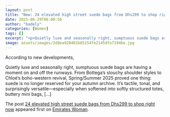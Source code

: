 ```yaml
---
layout: post
title: "New: 24 elevated high street suede bags from Dhs299 to shop right now"
date: 2025-06-29T06:00:56
author: "badely"
categories: [Women]
tags: []
excerpt: "<p>Quietly luxe and seasonally right, sumptuous suede bags are having a moment on and off the runways. From Bottega’s slouchy shoulder styles to Chloé"
image: assets/images/2d8ea928481b85154fe2145dfa71946e.jpg
---
```


According to new developments, <p>Quietly luxe and seasonally right, sumptuous suede bags are having a moment on and off the runways. From Bottega’s slouchy shoulder styles to Chloé’s boho-western revival, Spring/Summer 2025 proved one thing: suede is no longer reserved for your autumn archive. It’s tactile, tonal, and surprisingly versatile—especially when softened into softly structured totes, buttery mini bags, [&#8230;]</p>
<p>The post <a href="https://emirateswoman.com/high-street-suede-bags-from-dhs299-to-shop-right-now/" rel="nofollow">24 elevated high street suede bags from Dhs299 to shop right now</a> appeared first on <a href="https://emirateswoman.com" rel="nofollow">Emirates Woman</a>.</p>

